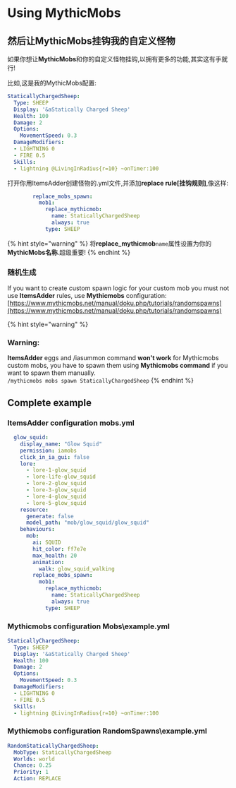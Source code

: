 # Using MythicMobs

## 然后让MythicMobs挂钩我的自定义怪物

如果你想让**MythicMobs**和你的自定义怪物挂钩,以拥有更多的功能,其实这有手就行!

比如,这是我的MythicMobs配置:

```yaml
StaticallyChargedSheep:
  Type: SHEEP
  Display: '&aStatically Charged Sheep'
  Health: 100
  Damage: 2
  Options:
    MovementSpeed: 0.3
  DamageModifiers:
  - LIGHTNING 0
  - FIRE 0.5
  Skills:
  - lightning @LivingInRadius{r=10} ~onTimer:100
```

  
打开你用ItemsAdder创建怪物的.yml文件,并添加**replace rule[挂钩规则]**,像这样:

```yaml
        replace_mobs_spawn:
          mob1:
            replace_mythicmob:
              name: StaticallyChargedSheep
              always: true
            type: SHEEP
```

{% hint style="warning" %}
将**replace\_mythicmob**`name`属性设置为你的**MythicMobs名称**.超级重要!
{% endhint %}

### 随机生成

If you want to create custom spawn logic for your custom mob you must not use **ItemsAdder** rules, use **Mythicmobs** configuration: [https://www.mythicmobs.net/manual/doku.php/tutorials/randomspawns](https://www.mythicmobs.net/manual/doku.php/tutorials/randomspawns)

{% hint style="warning" %}
### Warning:

**ItemsAdder** eggs and /iasummon command **won't work** for Mythicmobs custom mobs, you have to spawn them using **Mythicmobs command** if you want to spawn them manually.  
`/mythicmobs mobs spawn StaticallyChargedSheep`
{% endhint %}

## Complete example

### ItemsAdder configuration mobs.yml

```yaml
  glow_squid:
    display_name: "Glow Squid"
    permission: iamobs
    click_in_ia_gui: false
    lore:
      - lore-1-glow_squid
      - lore-life-glow_squid
      - lore-2-glow_squid
      - lore-3-glow_squid
      - lore-4-glow_squid
      - lore-5-glow_squid
    resource:
      generate: false
      model_path: "mob/glow_squid/glow_squid"
    behaviours:
      mob:
        ai: SQUID
        hit_color: ff7e7e
        max_health: 20
        animation:
          walk: glow_squid_walking
        replace_mobs_spawn:
          mob1:
            replace_mythicmob:
              name: StaticallyChargedSheep
              always: true
            type: SHEEP
```

### Mythicmobs configuration Mobs\example.yml

```yaml
StaticallyChargedSheep:
  Type: SHEEP
  Display: '&aStatically Charged Sheep'
  Health: 100
  Damage: 2
  Options:
    MovementSpeed: 0.3
  DamageModifiers:
  - LIGHTNING 0
  - FIRE 0.5
  Skills:
  - lightning @LivingInRadius{r=10} ~onTimer:100
```

### Mythicmobs configuration RandomSpawns\example.yml

```yaml
RandomStaticallyChargedSheep:
  MobType: StaticallyChargedSheep
  Worlds: world
  Chance: 0.25
  Priority: 1
  Action: REPLACE
```

